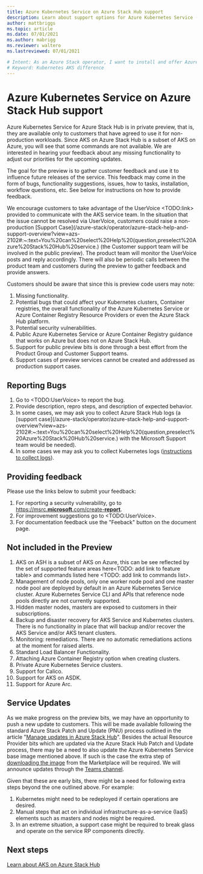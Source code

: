 ```yaml
---
title: Azure Kubernetes Service on Azure Stack Hub support
description: Learn about support options for Azure Kubernetes Service (ASK) on Azure Stack Hub.
author: mattbriggs
ms.topic: article
ms.date: 07/01/2021
ms.author: mabrigg
ms.reviewer: waltero
ms.lastreviewed: 07/01/2021

# Intent: As an Azure Stack operator, I want to install and offer Azure Kubernetes Service on Azure Stack Hub so my supported user can offer containerized solutions.
# Keyword: Kubernetes AKS difference
---
```


# Azure Kubernetes Service on Azure Stack Hub support

Azure Kubernetes Service for Azure Stack Hub is in private preview, that is, they are available only to customers that have agreed to use it for non-production workloads. Since AKS on Azure Stack Hub is a subset of AKS on Azure, you will see that some commands are not available. We are interested in hearing your feedback about any missing functionality to adjust our priorities for the upcoming updates.

The goal for the preview is to gather customer feedback and use it to influence future releases of the service. This feedback may come in the form of bugs, functionality suggestions, issues, how to tasks, installation, workflow questions, etc. See below for instructions on how to provide feedback.

We encourage customers to take advantage of the UserVoice \<TODO:link\> provided to communicate with the AKS service team. In the situation that the issue cannot be resolved via UserVoice, customers could raise a non-production [Support Case](/azure-stack/operator/azure-stack-help-and-support-overview?view=azs-2102#:~:text=You%20can%20select%20Help%20(question,preselect%20Azure%20Stack%20Hub%20service.) (the Customer support team will be involved in the public preview). The product team will monitor the UserVoice posts and reply accordingly. There will also be periodic calls between the product team and customers during the preview to gather feedback and provide answers.

Customers should be aware that since this is preview code users may note:

1.  Missing functionality.
2.  Potential bugs that could affect your Kubernetes clusters, Container registries, the overall functionality of the Azure Kubernetes Service or Azure Container Registry Resource Providers or even the Azure Stack Hub platform.
3.  Potential security vulnerabilities.
4.  Public Azure Kubernetes Service or Azure Container Registry guidance that works on Azure but does not on Azure Stack Hub.
5.  Support for public preview bits is done through a best effort from the Product Group and Customer Support teams.
6.  Support cases of preview services cannot be created and addressed as production support cases.

## Reporting Bugs

1.  Go to \<TODO:UserVoice\> to report the bug.
2.  Provide description, repro steps, and description of expected behavior.
3.  In some cases, we may ask you to collect Azure Stack Hub logs (a [support case](/azure-stack/operator/azure-stack-help-and-support-overview?view=azs-2102#:~:text=You%20can%20select%20Help%20(question,preselect%20Azure%20Stack%20Hub%20service.) with the Microsoft Support team would be needed).
4.  In some cases we may ask you to collect Kubernetes logs ([instructions to collect logs](/azure-stack/user/azure-stack-kubernetes-aks-engine-troubleshoot#collect-kubernetes-logs)).

## Providing feedback

Please use the links below to submit your feedback:

1.  For reporting a security vulnerability, go to [https://msrc.**microsoft**.com/create-**report**](https://msrc.microsoft.com/create-report).
2.  For improvement suggestions go to \<TODO:UserVoice\>.
3.  For documentation feedback use the "Feeback" button on the document page.

## Not included in the Preview

1.  AKS on ASH is a subset of AKS on Azure, this can be see reflected by the set of supported feature areas here\<TODO: add link to feature table\> and commands listed here \<TODO: add link to commands list\>.
2.  Management of node pools, only one worker node pool and one master node pool are deployed by default in an Azure Kubernetes Service cluster. Azure Kubernetes Service CLI and APIs that reference node pools directly are not currently supported.
3.  Hidden master nodes, masters are exposed to customers in their subscriptions.
4.  Backup and disaster recovery for AKS Service and Kubernetes clusters. There is no functionality in place that will backup and/or recover the AKS Service and/or AKS tenant clusters.
5.  Monitoring: remediations. There are no automatic remediations actions at the moment for raised alerts.
6.  Standard Load Balancer Functionality.
7.  Attaching Azure Container Registry option when creating clusters.
8.  Private Azure Kubernetes Service clusters.
9.  Support for Calico.
10. Support for AKS on ASDK.
11. Support for Azure Arc.

## Service Updates

As we make progress on the preview bits, we may have an opportunity to push a new update to customers. This will be made available following the standard Azure Stack Patch and Update (PNU) process outlined in the article "[Manage updates in Azure Stack Hub](/azure-stack/operator/azure-stack-update)". Besides the actual Resource Provider bits which are updated via the Azure Stack Hub Patch and Update process, there may be a need to also update the Azure Kubernetes Service base image mentioned above. If such is the case the extra step of [downloading the image](/azure-stack/operator/azure-stack-aks-engine) from the Marketplace will be required. We will announce updates through the [Teams channel](https://teams.microsoft.com/l/team/19%3ac9c4faafab2247c993268db91792e2da%40thread.tacv2/conversations?groupId=cbe0f09a-8855-4e9d-ae54-fc6d54a91677&tenantId=72f988bf-86f1-41af-91ab-2d7cd011db47).

Given that these are early bits, there might be a need for following extra steps beyond the one outlined above. For example:

1.  Kubernetes might need to be redeployed if certain operations are desired.
2.  Manual steps that act on individual infrastructure-as-a-service (IaaS) elements such as masters and nodes might be required.
3.  In an extreme situation, a support case might be required to break glass and operate on the service RP components directly.

## Next steps

[Learn about AKS on Azure Stack Hub](aks-overview.md)

